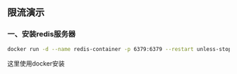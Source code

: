 ## 限流演示

### 一、安装redis服务器

```sh
docker run -d --name redis-container -p 6379:6379 --restart unless-stopped redis redis-server --requirepass redisPassword
```

这里使用docker安装